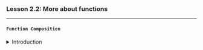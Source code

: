 ### Lesson 2.2: More about functions

---

#### `Function Composition`

<details>
  <summary>Introduction</summary>
  


</details>

<br/>
